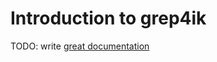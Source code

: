 # Introduction to grep4ik

TODO: write [great documentation](http://jacobian.org/writing/what-to-write/)
